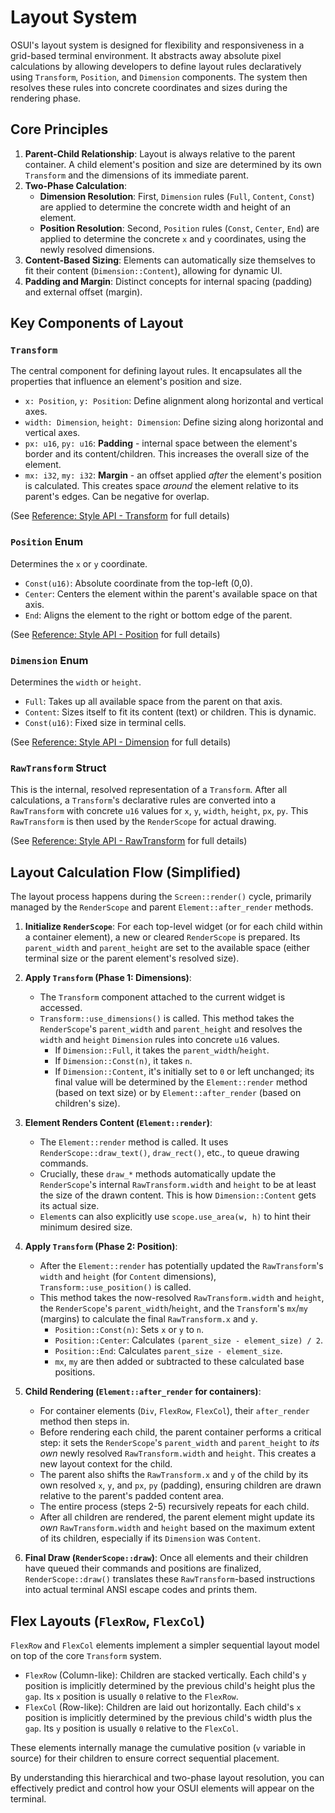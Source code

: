 # Layout System

OSUI's layout system is designed for flexibility and responsiveness in a grid-based terminal environment. It abstracts away absolute pixel calculations by allowing developers to define layout rules declaratively using `Transform`, `Position`, and `Dimension` components. The system then resolves these rules into concrete coordinates and sizes during the rendering phase.

## Core Principles

1.  **Parent-Child Relationship**: Layout is always relative to the parent container. A child element's position and size are determined by its own `Transform` and the dimensions of its immediate parent.
2.  **Two-Phase Calculation**:
    *   **Dimension Resolution**: First, `Dimension` rules (`Full`, `Content`, `Const`) are applied to determine the concrete width and height of an element.
    *   **Position Resolution**: Second, `Position` rules (`Const`, `Center`, `End`) are applied to determine the concrete `x` and `y` coordinates, using the newly resolved dimensions.
3.  **Content-Based Sizing**: Elements can automatically size themselves to fit their content (`Dimension::Content`), allowing for dynamic UI.
4.  **Padding and Margin**: Distinct concepts for internal spacing (padding) and external offset (margin).

## Key Components of Layout

### `Transform`

The central component for defining layout rules. It encapsulates all the properties that influence an element's position and size.

*   `x: Position`, `y: Position`: Define alignment along horizontal and vertical axes.
*   `width: Dimension`, `height: Dimension`: Define sizing along horizontal and vertical axes.
*   `px: u16`, `py: u16`: **Padding** - internal space between the element's border and its content/children. This increases the overall size of the element.
*   `mx: i32`, `my: i32`: **Margin** - an offset applied *after* the element's position is calculated. This creates space *around* the element relative to its parent's edges. Can be negative for overlap.

(See [Reference: Style API - Transform](/docs/0.1.0/reference/style_api#transform-component) for full details)

### `Position` Enum

Determines the `x` or `y` coordinate.

*   `Const(u16)`: Absolute coordinate from the top-left (0,0).
*   `Center`: Centers the element within the parent's available space on that axis.
*   `End`: Aligns the element to the right or bottom edge of the parent.

(See [Reference: Style API - Position](/docs/0.1.0/reference/style_api#position-enum) for full details)

### `Dimension` Enum

Determines the `width` or `height`.

*   `Full`: Takes up all available space from the parent on that axis.
*   `Content`: Sizes itself to fit its content (text) or children. This is dynamic.
*   `Const(u16)`: Fixed size in terminal cells.

(See [Reference: Style API - Dimension](/docs/0.1.0/reference/style_api#dimension-enum) for full details)

### `RawTransform` Struct

This is the internal, resolved representation of a `Transform`. After all calculations, a `Transform`'s declarative rules are converted into a `RawTransform` with concrete `u16` values for `x`, `y`, `width`, `height`, `px`, `py`. This `RawTransform` is then used by the `RenderScope` for actual drawing.

(See [Reference: Style API - RawTransform](/docs/0.1.0/reference/style_api#rawtransform-struct) for full details)

## Layout Calculation Flow (Simplified)

The layout process happens during the `Screen::render()` cycle, primarily managed by the `RenderScope` and parent `Element::after_render` methods.

1.  **Initialize `RenderScope`**: For each top-level widget (or for each child within a container element), a new or cleared `RenderScope` is prepared. Its `parent_width` and `parent_height` are set to the available space (either terminal size or the parent element's resolved size).

2.  **Apply `Transform` (Phase 1: Dimensions)**:
    *   The `Transform` component attached to the current widget is accessed.
    *   `Transform::use_dimensions()` is called. This method takes the `RenderScope`'s `parent_width` and `parent_height` and resolves the `width` and `height` `Dimension` rules into concrete `u16` values.
        *   If `Dimension::Full`, it takes the `parent_width`/`height`.
        *   If `Dimension::Const(n)`, it takes `n`.
        *   If `Dimension::Content`, it's initially set to `0` or left unchanged; its final value will be determined by the `Element::render` method (based on text size) or by `Element::after_render` (based on children's size).

3.  **Element Renders Content (`Element::render`)**:
    *   The `Element::render` method is called. It uses `RenderScope::draw_text()`, `draw_rect()`, etc., to queue drawing commands.
    *   Crucially, these `draw_*` methods automatically update the `RenderScope`'s internal `RawTransform.width` and `height` to be at least the size of the drawn content. This is how `Dimension::Content` gets its actual size.
    *   `Element`s can also explicitly use `scope.use_area(w, h)` to hint their minimum desired size.

4.  **Apply `Transform` (Phase 2: Position)**:
    *   After the `Element::render` has potentially updated the `RawTransform`'s `width` and `height` (for `Content` dimensions), `Transform::use_position()` is called.
    *   This method takes the now-resolved `RawTransform.width` and `height`, the `RenderScope`'s `parent_width`/`height`, and the `Transform`'s `mx`/`my` (margins) to calculate the final `RawTransform.x` and `y`.
        *   `Position::Const(n)`: Sets `x` or `y` to `n`.
        *   `Position::Center`: Calculates `(parent_size - element_size) / 2`.
        *   `Position::End`: Calculates `parent_size - element_size`.
        *   `mx`, `my` are then added or subtracted to these calculated base positions.

5.  **Child Rendering (`Element::after_render` for containers)**:
    *   For container elements (`Div`, `FlexRow`, `FlexCol`), their `after_render` method then steps in.
    *   Before rendering each child, the parent container performs a critical step: it sets the `RenderScope`'s `parent_width` and `parent_height` to *its own* newly resolved `RawTransform.width` and `height`. This creates a new layout context for the child.
    *   The parent also shifts the `RawTransform.x` and `y` of the child by its own resolved `x`, `y`, and `px`, `py` (padding), ensuring children are drawn relative to the parent's padded content area.
    *   The entire process (steps 2-5) recursively repeats for each child.
    *   After all children are rendered, the parent element might update its *own* `RawTransform.width` and `height` based on the maximum extent of its children, especially if its `Dimension` was `Content`.

6.  **Final Draw (`RenderScope::draw`)**: Once all elements and their children have queued their commands and positions are finalized, `RenderScope::draw()` translates these `RawTransform`-based instructions into actual terminal ANSI escape codes and prints them.

## Flex Layouts (`FlexRow`, `FlexCol`)

`FlexRow` and `FlexCol` elements implement a simpler sequential layout model on top of the core `Transform` system.

*   `FlexRow` (Column-like): Children are stacked vertically. Each child's `y` position is implicitly determined by the previous child's height plus the `gap`. Its `x` position is usually `0` relative to the `FlexRow`.
*   `FlexCol` (Row-like): Children are laid out horizontally. Each child's `x` position is implicitly determined by the previous child's width plus the `gap`. Its `y` position is usually `0` relative to the `FlexCol`.

These elements internally manage the cumulative position (`v` variable in source) for their children to ensure correct sequential placement.

By understanding this hierarchical and two-phase layout resolution, you can effectively predict and control how your OSUI elements will appear on the terminal.



